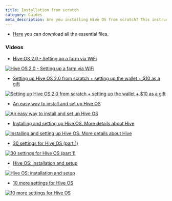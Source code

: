 ```yaml
---
title: Installation from scratch
category: Guides
meta_description: Are you installing Hive OS from scratch? This instruction will help you.
---
```


- <a href="https://hiveos.farm/install/">Here</a> you can download all the essential files.

### Videos

- <a href="https://www.youtube.com/watch?v=pPtRIOPHC18">Hive OS 2.0 - Setting up a farm via WiFi</a>

<a href="http://www.youtube.com/watch?feature=player_embedded&v=pPtRIOPHC18
" target="_blank"><img src="http://img.youtube.com/vi/pPtRIOPHC18/0.jpg"
alt="Hive OS 2.0 - Setting up a farm via WiFi"></a>

- <a href="https://www.youtube.com/watch?v=CnzLH5tdr5A">Setting up Hive OS 2.0 from scratch + setting up the wallet + $10 as a gift</a>

<a href="http://www.youtube.com/watch?feature=player_embedded&v=CnzLH5tdr5A
" target="_blank"><img src="http://img.youtube.com/vi/CnzLH5tdr5A/0.jpg"
alt="Setting up Hive OS 2.0 from scratch + setting up the wallet + $10 as a gift"></a>

- <a href="https://www.youtube.com/watch?v=g6LvYdDlogY">An easy way to install and set up Hive OS</a>

<a href="http://www.youtube.com/watch?feature=player_embedded&v=g6LvYdDlogY
" target="_blank"><img src="http://img.youtube.com/vi/g6LvYdDlogY/0.jpg"
alt="An easy way to install and set up Hive OS"></a>

- <a href="https://www.youtube.com/watch?v=2HmwyT081x0">Installing and setting up Hive OS. More details about Hive</a>

<a href="http://www.youtube.com/watch?feature=player_embedded&v=2HmwyT081x0
" target="_blank"><img src="http://img.youtube.com/vi/2HmwyT081x0/0.jpg"
alt="Installing and setting up Hive OS. More details about Hive"></a>

- <a href="https://www.youtube.com/watch?v=zQgdxQzJzDM">30 settings for Hive OS (part 1)</a>

<a href="http://www.youtube.com/watch?feature=player_embedded&v=zQgdxQzJzDM
" target="_blank"><img src="http://img.youtube.com/vi/zQgdxQzJzDM/0.jpg"
alt="30 settings for Hive OS (part 1)"></a>

- <a href="https://www.youtube.com/watch?v=1uyLzVdCCLY">Hive OS: installation and setup</a>

<a href="http://www.youtube.com/watch?feature=player_embedded&v=1uyLzVdCCLY
" target="_blank"><img src="http://img.youtube.com/vi/1uyLzVdCCLY/0.jpg"
alt="Hive OS: installation and setup"></a>

- <a href="https://www.youtube.com/watch?v=0gbd-ElmQH8">10 more settings for Hive OS</a>

<a href="http://www.youtube.com/watch?feature=player_embedded&v=0gbd-ElmQH8
" target="_blank"><img src="http://img.youtube.com/vi/0gbd-ElmQH8/0.jpg"
alt="10 more settings for Hive OS"></a>

